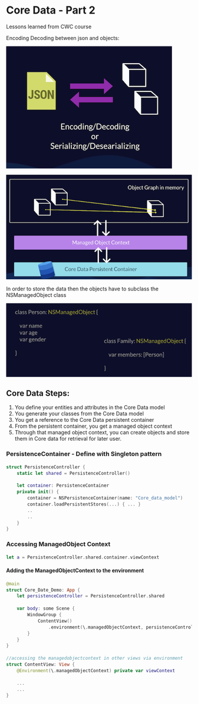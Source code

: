 # Core Data - Part 2

Lessons learned from CWC course

Encoding Decoding between json and objects:

![Untitled](images/core-data2/Untitled.png)

![Untitled](images/core-data2/Untitled%201.png)

In order to store the data then the objects have to subclass the NSManagedObject class

![Untitled](images/core-data2/Untitled%202.png)

## Core Data Steps:

1. You define your entities and attributes in the Core Data model
2. You generate your classes from the Core Data model
3. You get a reference to the Core Data persistent container
4. From the persistent container, you get a managed object context
5. Through that managed object context, you can create objects and store them in Core data for retrieval for later user.

### PersistenceContainer - Define with Singleton pattern

```Swift
struct PersistenceController {
    static let shared = PersistenceController()

    let container: PersistenceContainer
    private init() {
        container = NSPersistenceContainer(name: "Core_data_model")
        container.loadPersistentStores(...) { ... }
        ..
        ..
    }
}
```

### Accessing ManagedObject Context

```Swift
let a = PersistenceController.shared.container.viewContext
```

#### Adding the ManagedObjectContext to the environment

```Swift
@main
struct Core_Date_Demo: App {
    let persistenceController = PersistenceController.shared

    var body: some Scene {
        WindowGroup {
            ContentView()
                .environment(\.managedObjectContext, persistenceController.container.viewContext)
        }
    }
}

//accessing the managedobjectcontext in other views via environment
struct ContentView: View {
    @Environment(\.managedObjectContext) private var viewContext

    ...
    ...
}
```
